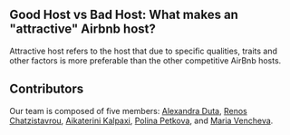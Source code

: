 

## Good Host vs Bad Host: What makes an "attractive" Airbnb host?
Attractive host refers to the host that due to specific qualities, traits and other factors is more preferable than the other competitive AirBnb hosts.


## Contributors
Our team is composed of five members: [Alexandra Duta](https://github.com/AlexandraDuta), [Renos Chatzistavrou](https://github.com/topuserever), [Aikaterini Kalpaxi](https://github.com/akalpaxi), [Polina Petkova](https://github.com/polinapetkova), and [Maria Vencheva](https://github.com/MariaVelcheva).
